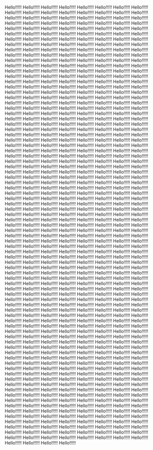 Hello!!!!! Hello!!!!! Hello!!!!! Hello!!!!! Hello!!!!! Hello!!!!! Hello!!!!! Hello!!!!! Hello!!!!! Hello!!!!! Hello!!!!! Hello!!!!! Hello!!!!! Hello!!!!! Hello!!!!! Hello!!!!! Hello!!!!! Hello!!!!! Hello!!!!! Hello!!!!! Hello!!!!! Hello!!!!! Hello!!!!! Hello!!!!! Hello!!!!! Hello!!!!! Hello!!!!! Hello!!!!! Hello!!!!! Hello!!!!! Hello!!!!! Hello!!!!! Hello!!!!! Hello!!!!! Hello!!!!! Hello!!!!! Hello!!!!! Hello!!!!! Hello!!!!! Hello!!!!! Hello!!!!! Hello!!!!! Hello!!!!! Hello!!!!! Hello!!!!! Hello!!!!! Hello!!!!! Hello!!!!! Hello!!!!! Hello!!!!! Hello!!!!! Hello!!!!! Hello!!!!! Hello!!!!! Hello!!!!! Hello!!!!! Hello!!!!! Hello!!!!! Hello!!!!! Hello!!!!! Hello!!!!! Hello!!!!! Hello!!!!! Hello!!!!! Hello!!!!! Hello!!!!! Hello!!!!! Hello!!!!! Hello!!!!! Hello!!!!! Hello!!!!! Hello!!!!! Hello!!!!! Hello!!!!! Hello!!!!! Hello!!!!! Hello!!!!! Hello!!!!! Hello!!!!! Hello!!!!! Hello!!!!! Hello!!!!! Hello!!!!! Hello!!!!! Hello!!!!! Hello!!!!! Hello!!!!! Hello!!!!! Hello!!!!! Hello!!!!! Hello!!!!! Hello!!!!! Hello!!!!! Hello!!!!! Hello!!!!! Hello!!!!! Hello!!!!! Hello!!!!! Hello!!!!! Hello!!!!! Hello!!!!! Hello!!!!! Hello!!!!! Hello!!!!! Hello!!!!! Hello!!!!! Hello!!!!! Hello!!!!! Hello!!!!! Hello!!!!! Hello!!!!! Hello!!!!! Hello!!!!! Hello!!!!! Hello!!!!! Hello!!!!! Hello!!!!! Hello!!!!! Hello!!!!! Hello!!!!! Hello!!!!! Hello!!!!! Hello!!!!! Hello!!!!! Hello!!!!! Hello!!!!! Hello!!!!! Hello!!!!! Hello!!!!! Hello!!!!! Hello!!!!! Hello!!!!! Hello!!!!! Hello!!!!! Hello!!!!! Hello!!!!! Hello!!!!! Hello!!!!! Hello!!!!! Hello!!!!! Hello!!!!! Hello!!!!! Hello!!!!! Hello!!!!! Hello!!!!! Hello!!!!! Hello!!!!! Hello!!!!! Hello!!!!! Hello!!!!! Hello!!!!! Hello!!!!! Hello!!!!! Hello!!!!! Hello!!!!! Hello!!!!! Hello!!!!! Hello!!!!! Hello!!!!! Hello!!!!! Hello!!!!! Hello!!!!! Hello!!!!! Hello!!!!! Hello!!!!! Hello!!!!! Hello!!!!! Hello!!!!! Hello!!!!! Hello!!!!! Hello!!!!! Hello!!!!! Hello!!!!! Hello!!!!! Hello!!!!! Hello!!!!! Hello!!!!! Hello!!!!! Hello!!!!! Hello!!!!! Hello!!!!! Hello!!!!! Hello!!!!! Hello!!!!! Hello!!!!! Hello!!!!! Hello!!!!! Hello!!!!! Hello!!!!! Hello!!!!! Hello!!!!! Hello!!!!! Hello!!!!! Hello!!!!! Hello!!!!! Hello!!!!! Hello!!!!! Hello!!!!! Hello!!!!! Hello!!!!! Hello!!!!! Hello!!!!! Hello!!!!! Hello!!!!! Hello!!!!! Hello!!!!! Hello!!!!! Hello!!!!! Hello!!!!! Hello!!!!! Hello!!!!! Hello!!!!! Hello!!!!! Hello!!!!! Hello!!!!! Hello!!!!! Hello!!!!! Hello!!!!! Hello!!!!! Hello!!!!! Hello!!!!! Hello!!!!! Hello!!!!! Hello!!!!! Hello!!!!! Hello!!!!! Hello!!!!! Hello!!!!! Hello!!!!! Hello!!!!! Hello!!!!! Hello!!!!! Hello!!!!! Hello!!!!! Hello!!!!! Hello!!!!! Hello!!!!! Hello!!!!! Hello!!!!! Hello!!!!! Hello!!!!! Hello!!!!! Hello!!!!! Hello!!!!! Hello!!!!! Hello!!!!! Hello!!!!! Hello!!!!! Hello!!!!! Hello!!!!! Hello!!!!! Hello!!!!! Hello!!!!! Hello!!!!! Hello!!!!! Hello!!!!! Hello!!!!! Hello!!!!! Hello!!!!! Hello!!!!! Hello!!!!! Hello!!!!! Hello!!!!! Hello!!!!! Hello!!!!! Hello!!!!! Hello!!!!! Hello!!!!! Hello!!!!! Hello!!!!! Hello!!!!! Hello!!!!! Hello!!!!! Hello!!!!! Hello!!!!! Hello!!!!! Hello!!!!! Hello!!!!! Hello!!!!! Hello!!!!! Hello!!!!! Hello!!!!! Hello!!!!! Hello!!!!! Hello!!!!! Hello!!!!! Hello!!!!! Hello!!!!! Hello!!!!! Hello!!!!! Hello!!!!! Hello!!!!! Hello!!!!! Hello!!!!! Hello!!!!! Hello!!!!! Hello!!!!! Hello!!!!! Hello!!!!! Hello!!!!! Hello!!!!! Hello!!!!! Hello!!!!! Hello!!!!! Hello!!!!! Hello!!!!! Hello!!!!! Hello!!!!! Hello!!!!! Hello!!!!! Hello!!!!! Hello!!!!! Hello!!!!! Hello!!!!! Hello!!!!! Hello!!!!! Hello!!!!! Hello!!!!! Hello!!!!! Hello!!!!! Hello!!!!! Hello!!!!! Hello!!!!! Hello!!!!! Hello!!!!! Hello!!!!! Hello!!!!! Hello!!!!! Hello!!!!! Hello!!!!! Hello!!!!! Hello!!!!! Hello!!!!! Hello!!!!! Hello!!!!! Hello!!!!! Hello!!!!! Hello!!!!! Hello!!!!! Hello!!!!! Hello!!!!! Hello!!!!! Hello!!!!! Hello!!!!! Hello!!!!! Hello!!!!! Hello!!!!! Hello!!!!! Hello!!!!! Hello!!!!! Hello!!!!! Hello!!!!! Hello!!!!! Hello!!!!! Hello!!!!! Hello!!!!! Hello!!!!! Hello!!!!! Hello!!!!! Hello!!!!! Hello!!!!! Hello!!!!! Hello!!!!! Hello!!!!! Hello!!!!! Hello!!!!! Hello!!!!! Hello!!!!! Hello!!!!! Hello!!!!! Hello!!!!! Hello!!!!! Hello!!!!! Hello!!!!! Hello!!!!! Hello!!!!! Hello!!!!! Hello!!!!! Hello!!!!! Hello!!!!! Hello!!!!! Hello!!!!! Hello!!!!! Hello!!!!! Hello!!!!! Hello!!!!! Hello!!!!! Hello!!!!! Hello!!!!! Hello!!!!! Hello!!!!! Hello!!!!! Hello!!!!! Hello!!!!! Hello!!!!! Hello!!!!! Hello!!!!! Hello!!!!! Hello!!!!! Hello!!!!! Hello!!!!! Hello!!!!! Hello!!!!! Hello!!!!! Hello!!!!! Hello!!!!! Hello!!!!! Hello!!!!! Hello!!!!! Hello!!!!! Hello!!!!! Hello!!!!! Hello!!!!! Hello!!!!! Hello!!!!! Hello!!!!! Hello!!!!! Hello!!!!! Hello!!!!! Hello!!!!! Hello!!!!! Hello!!!!! Hello!!!!! Hello!!!!! Hello!!!!! Hello!!!!! Hello!!!!! Hello!!!!! Hello!!!!! Hello!!!!! Hello!!!!! Hello!!!!! Hello!!!!! Hello!!!!! Hello!!!!! Hello!!!!! Hello!!!!! Hello!!!!! Hello!!!!! Hello!!!!! Hello!!!!! Hello!!!!! Hello!!!!! Hello!!!!! Hello!!!!! Hello!!!!! Hello!!!!! Hello!!!!! Hello!!!!! Hello!!!!! Hello!!!!! Hello!!!!! Hello!!!!! Hello!!!!! Hello!!!!! Hello!!!!! Hello!!!!! Hello!!!!! Hello!!!!! Hello!!!!! Hello!!!!! Hello!!!!! Hello!!!!! Hello!!!!! Hello!!!!! Hello!!!!! Hello!!!!! Hello!!!!! Hello!!!!! Hello!!!!! Hello!!!!! Hello!!!!! Hello!!!!! Hello!!!!! Hello!!!!! Hello!!!!! Hello!!!!! Hello!!!!! Hello!!!!! Hello!!!!! Hello!!!!! Hello!!!!! Hello!!!!! Hello!!!!! Hello!!!!! Hello!!!!! Hello!!!!! Hello!!!!! Hello!!!!! Hello!!!!! Hello!!!!! Hello!!!!! Hello!!!!! Hello!!!!! Hello!!!!! Hello!!!!! Hello!!!!! Hello!!!!! Hello!!!!! Hello!!!!! Hello!!!!! Hello!!!!! Hello!!!!! Hello!!!!! Hello!!!!! Hello!!!!! Hello!!!!! Hello!!!!! Hello!!!!! Hello!!!!! Hello!!!!! Hello!!!!! Hello!!!!! Hello!!!!! Hello!!!!! Hello!!!!! Hello!!!!! Hello!!!!! Hello!!!!! Hello!!!!! Hello!!!!! Hello!!!!! Hello!!!!! Hello!!!!! Hello!!!!! Hello!!!!! Hello!!!!! Hello!!!!! Hello!!!!! Hello!!!!! Hello!!!!! Hello!!!!! Hello!!!!! Hello!!!!! Hello!!!!! Hello!!!!! Hello!!!!! Hello!!!!! Hello!!!!! Hello!!!!! Hello!!!!! Hello!!!!! Hello!!!!! Hello!!!!! Hello!!!!! Hello!!!!! Hello!!!!! Hello!!!!! Hello!!!!! Hello!!!!! Hello!!!!! Hello!!!!! Hello!!!!! Hello!!!!! Hello!!!!! Hello!!!!! Hello!!!!! Hello!!!!! Hello!!!!! Hello!!!!! Hello!!!!! Hello!!!!! Hello!!!!! Hello!!!!! Hello!!!!! Hello!!!!! Hello!!!!! Hello!!!!! Hello!!!!! Hello!!!!! Hello!!!!! Hello!!!!! Hello!!!!! Hello!!!!! Hello!!!!! Hello!!!!! Hello!!!!! Hello!!!!! Hello!!!!! Hello!!!!! Hello!!!!! Hello!!!!! Hello!!!!! Hello!!!!! Hello!!!!! Hello!!!!! Hello!!!!! Hello!!!!! Hello!!!!! Hello!!!!! Hello!!!!! Hello!!!!! Hello!!!!! Hello!!!!! Hello!!!!! Hello!!!!! Hello!!!!! Hello!!!!! Hello!!!!! Hello!!!!! Hello!!!!! Hello!!!!! Hello!!!!! Hello!!!!! Hello!!!!! Hello!!!!! Hello!!!!! Hello!!!!! Hello!!!!! Hello!!!!! Hello!!!!! Hello!!!!! Hello!!!!! Hello!!!!! Hello!!!!! Hello!!!!! Hello!!!!! Hello!!!!! Hello!!!!! Hello!!!!! Hello!!!!! Hello!!!!! Hello!!!!! Hello!!!!! Hello!!!!! Hello!!!!! Hello!!!!! Hello!!!!! Hello!!!!! Hello!!!!! Hello!!!!! Hello!!!!! Hello!!!!! Hello!!!!! Hello!!!!! Hello!!!!! Hello!!!!! Hello!!!!! Hello!!!!! Hello!!!!! Hello!!!!! Hello!!!!! Hello!!!!! Hello!!!!! Hello!!!!! Hello!!!!! Hello!!!!! Hello!!!!! Hello!!!!! Hello!!!!! Hello!!!!! Hello!!!!! Hello!!!!! Hello!!!!! Hello!!!!! Hello!!!!! Hello!!!!! Hello!!!!! Hello!!!!! Hello!!!!! 
